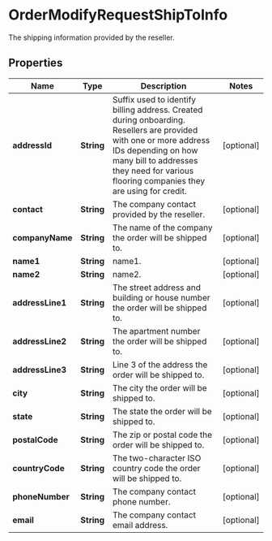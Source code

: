 

# OrderModifyRequestShipToInfo

The shipping information provided by the reseller.

## Properties

| Name | Type | Description | Notes |
|------------ | ------------- | ------------- | -------------|
|**addressId** | **String** | Suffix used to identify billing address. Created during onboarding. Resellers are provided with one or more address IDs depending on how many bill to addresses they need for various flooring companies they are using for credit. |  [optional] |
|**contact** | **String** | The company contact provided by the reseller. |  [optional] |
|**companyName** | **String** | The name of the company the order will be shipped to. |  [optional] |
|**name1** | **String** | name1. |  [optional] |
|**name2** | **String** | name2. |  [optional] |
|**addressLine1** | **String** | The street address and building or house number the order will be shipped to. |  [optional] |
|**addressLine2** | **String** | The apartment number the order will be shipped to. |  [optional] |
|**addressLine3** | **String** | Line 3 of the address the order will be shipped to. |  [optional] |
|**city** | **String** | The city the order will be shipped to. |  [optional] |
|**state** | **String** | The state the order will be shipped to. |  [optional] |
|**postalCode** | **String** | The zip or postal code the order will be shipped to. |  [optional] |
|**countryCode** | **String** | The two-character ISO country code the order will be shipped to. |  [optional] |
|**phoneNumber** | **String** | The company contact phone number. |  [optional] |
|**email** | **String** | The company contact email address. |  [optional] |



